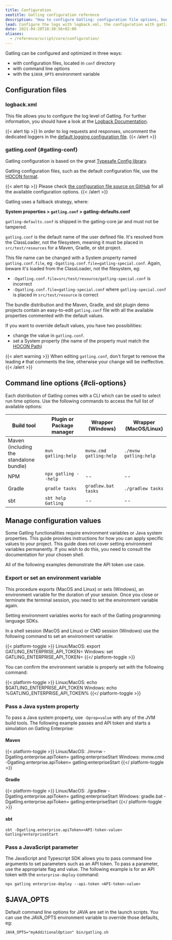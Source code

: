 ```yaml
---
title: Configuration
seotitle: Gatling configuration reference
description: "How to configure Gatling: configuration file options, bundle command line options, logging."
lead: Configure the logs with logback.xml, the configuration with gatling.conf, and the zip bundle command options
date: 2021-04-20T18:30:56+02:00
aliases:
  - /reference/script/core/configuration/
---
```


Gatling can be configured and optimized in three ways:

* with configuration files, located in `conf` directory
* with command line options
* with the `$JAVA_OPTS` environment variable

## Configuration files

### logback.xml

This file allows you to configure the log level of Gatling.
For further information, you should have a look at the [Logback Documentation](http://logback.qos.ch/manual/index.html).

{{< alert tip >}}
In order to log requests and responses, uncomment the dedicated loggers in the [default logging configuration file](https://github.com/gatling/gatling/blob/main/gatling-core/src/main/resources/logback.dummy).
{{< /alert >}}

### gatling.conf {#gatling-conf}

Gatling configuration is based on the great [Typesafe Config library](https://github.com/lightbend/config).

Gatling configuration files, such as the default configuration file, use the [HOCON format](https://github.com/lightbend/config/blob/master/HOCON.md).

{{< alert tip >}}
Please check [the configuration file source on GitHub](https://github.com/gatling/gatling/blob/main/gatling-core/src/main/resources/gatling-defaults.conf) for all the available configuration options.
{{< /alert >}}

Gatling uses a fallback strategy, where:

**System properties > `gatling.conf` > gatling-defaults.conf**

`gatling-defaults.conf` is shipped in the gatling-core jar and must not be tampered.

`gatling.conf` is the default name of the user defined file. It's resolved from the ClassLoader, not the filesystem, meaning it must be placed in `src/test/resources` for a Maven, Gradle, or sbt project.

This file name can be changed with a System property named `gatling.conf.file`, eg `-Dgatling.conf.file=gatling-special.conf`. Again, beware it's loaded from the ClassLoader, not the filesystem, eg:

* `-Dgatling.conf.file=src/test/resource/gatling-special.conf` is incorrect
* `-Dgatling.conf.file=gatling-special.conf` where `gatling-special.conf` is placed in `src/test/resource` is correct

The bundle distribution and the Maven, Gradle, and sbt plugin demo projects contain an easy-to-edit `gatling.conf` file with all the available properties commented with the default values.

If you want to override default values, you have two possibilities:

* change the value in `gatling.conf`.
* set a System property (the name of the property must match the [HOCON Path](https://github.com/typesafehub/config/blob/master/HOCON.md#paths-as-keys))

{{< alert warning >}}
When editing `gatling.conf`, don't forget to remove the leading `#` that comments the line, otherwise your change will be ineffective.
{{< /alert >}}

## Command line options {#cli-options}

Each distribution of Gatling comes with a CLI which can be used to select run time options. Use the following commands to access the full list of available options:

| Build tool                                   | Plugin or Package manager      | Wrapper (Windows)          | Wrapper (MacOS/Linux)    |
|----------------------------------------------|-----------------------|----------------------------|--------------------------|
| Maven </br>(including the standalone bundle) | `mvn gatling:help`    | `mvnw.cmd gatling:help`    | `./mvnw gatling:help`    |
| NPM                                          | `npx gatling --help`  |             --             |            --            |
| Gradle                                       | `gradle tasks` | `gradlew.bat tasks` | `./gradlew tasks` |
| sbt                                          | `sbt help Gatling`      |             --             |            --            |

## Manage configuration values

Some Gatling functionalities require environment variables or Java system properties. This guide provides instructions for how you can apply specific values to your project. This guide does not cover setting environment variables permanently. If you wish to do this, you need to consult the documentation for your chosen shell. 

All of the following examples demonstrate the API token use case.

### Export or set an environment variable 

This procedure exports (MacOS and Linux) or sets (Windows), an environment variable for the duration of your session. Once you close or terminate the terminal session, you need to set the environment variable again. 

Setting environment variables works for each of the Gatling programming language SDKs. 

In a shell session (MacOS and Linux) or CMD session (Windows) use the following command to set an environment variable:

{{< platform-toggle >}}
Linux/MacOS: export GATLING_ENTERPRISE_API_TOKEN=<API-token-value>
Windows: set GATLING_ENTERPRISE_API_TOKEN=<API-token-value>
{{</ platform-toggle >}}

You can confirm the environment variable is properly set with the following command: 

{{< platform-toggle >}}
Linux/MacOS: echo $GATLING_ENTERPRISE_API_TOKEN
Windows: echo %GATLING_ENTERPRISE_API_TOKEN%
{{</ platform-toggle >}}

### Pass a Java system property

To pass a Java system property, use `-Dprop=value` with any of the JVM build tools. The following example passes and API token and starts a simulation on Gatling Enterprise:

#### Maven

{{< platform-toggle >}}
Linux/MacOS: ./mvnw -Dgatling.enterprise.apiToken=<API-token-value> gatling:enterpriseStart
Windows: mvnw.cmd -Dgatling.enterprise.apiToken=<API-token-value> gatling:enterpriseStart
{{</ platform-toggle >}}

#### Gradle

{{< platform-toggle >}}
Linux/MacOS: ./gradlew -Dgatling.enterprise.apiToken=<API-token-value> gatling:enterpriseStart
Windows: gradle.bat -Dgatling.enterprise.apiToken=<API-token-value> gatling:enterpriseStart
{{</ platform-toggle >}}

#### sbt

```
sbt -Dgatling.enterprise.apiToken=<API-token-value> Gatling/enterpriseStart
```

### Pass a JavaScript parameter 

The JavaScript and Typescript SDK allows you to pass command line arguments to set parameters such as an API token. To pass a parameter, use the appropriate flag and value. The following example is for an API token with the `enterprise-deploy` command:

``` console
npx gatling enterprise-deploy --api-token <API-token-value>
```

## $JAVA_OPTS

Default command line options for JAVA are set in the launch scripts.
You can use the JAVA_OPTS environment variable to override those defaults, eg:

```console
JAVA_OPTS="myAdditionalOption" bin/gatling.sh
```
